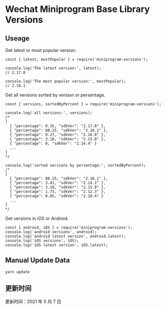 
# Wechat Miniprogram Base Library Versions

## Useage

Get latest or most popular version:

```;
const { latest, mostPopular } = require('miniprogram-versions');

console.log('The latest version:', latest);
// 2.17.0

console.log('The most popular version:', mostPopular);
// 2.16.1

```

Get all versions sorted by version or persentage.

```
const { versions, sortedByPercent } = require('miniprogram-versions');

console.log('all versions:', versions);
/*
[
  { "percentage": 0.35, "sdkVer": "2.17.0" },
  { "percentage": 88.25, "sdkVer": "2.16.1" },
  { "percentage": 0.27, "sdkVer": "2.16.0" },
  { "percentage": 3.18, "sdkVer": "2.15.0" },
  { "percentage": 0, "sdkVer": "2.14.4" }
  ...
]
*/

console.log('sorted versions by persentage:', sortedByPercent);
/*
[
  { "percentage": 88.25, "sdkVer": "2.16.1" },
  { "percentage": 3.41, "sdkVer": "2.14.1" },
  { "percentage": 3.18, "sdkVer": "2.15.0" },
  { "percentage": 1.73, "sdkVer": "2.12.3" },
  { "percentage": 0.85, "sdkVer": "2.10.4" }
  ...
]
*/
```

Get versions in iOS or Android.

```
const { android, iOS } = require('miniprogram-versions');
console.log('android versions', android);
console.log('android latest version', android.latest);
console.log('iOS versions', iOS);
console.log('iOS latest version', iOS.latest);
```

## Manual Update Data

```
yarn update
```

## 更新时间

更新时间：2021 年 5 月 7 日
